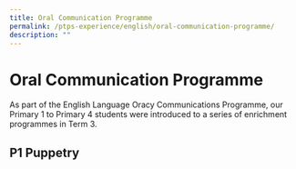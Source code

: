 ```yaml
---
title: Oral Communication Programme
permalink: /ptps-experience/english/oral-communication-programme/
description: ""
---
```

# Oral Communication Programme


As part of the English Language Oracy Communications Programme, our Primary 1 to Primary 4 students were introduced to a series of enrichment programmes in Term 3. 

## P1 Puppetry

